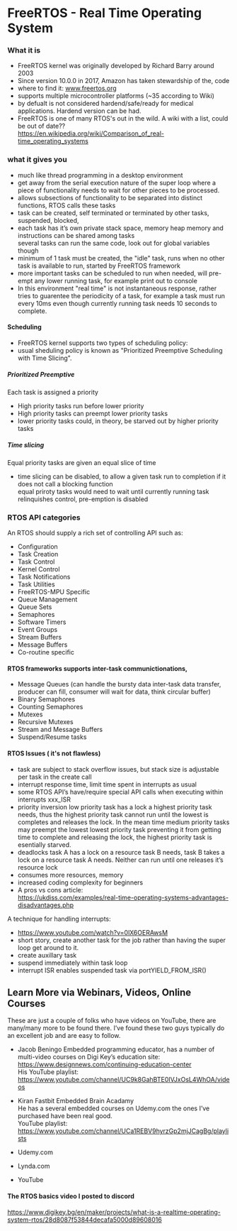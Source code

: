 # FreeRTOS - Real Time Operating System
### What it is
- FreeRTOS kernel was originally developed by Richard Barry around 2003
- Since version 10.0.0 in 2017, Amazon has taken stewardship of the,  code
- where to find it: www.freertos.org
- supports multiple microcontroller platforms (~35 according to Wiki)
- by defualt is not considered hardend/safe/ready for medical applications. Hardend version can be had.
- FreeRTOS is one of many RTOS's out in the wild. A wiki with a list, could be out of date??  
https://en.wikipedia.org/wiki/Comparison_of_real-time_operating_systems

### what it gives you
- much like thread programming in a desktop environment
- get away from the serial execution nature of the super loop where a piece of functionality needs to wait for other pieces to be processed.
- allows subsections of functionality to be separated into distinct functions, RTOS calls these tasks
- task can be created, self terminated or terminated by other tasks, suspended, blocked, 
- each task has it’s own private stack space, memory heap memory and instructions can be shared among tasks  
several tasks can run the same code, look out for global variables though
- minimum of 1 task must be created, the "idle" task, runs when no other task is available to run, started by FreeRTOS framework
- more important tasks can be scheduled to run when needed, will pre-empt any lower running task, for example print out to console
- In this environment "real time" is not instantaneous response, rather tries to guarentee the periodicity of a task, for example a task must run every 10ms even though currently running task needs 10 seconds to complete.


#### Scheduling
- FreeRTOS kernel supports two types of scheduling policy:
- usual sheduling policy is known as "Prioritized Preemptive Scheduling with Time Slicing".
##### Prioritized Preemptive
Each task is assigned a priority  
- High priority tasks run before lower priority  
- High priority tasks can preempt lower priority tasks  
- lower priority tasks could, in theory, be starved out by higher priority tasks  
##### Time slicing
Equal priority tasks are given an equal slice of time
- time slicing can be disabled, to allow a given task run to completion if it does not call a blocking function  
equal priroty tasks would need to wait until currently running task relinquishes control, pre-emption is disabled

### RTOS API categories
An RTOS should supply a rich set of controlling API such as:
* Configuration
* Task Creation
* Task Control
* Kernel Control
* Task Notifications
* Task Utilities
* FreeRTOS-MPU Specific
* Queue Management
* Queue Sets
* Semaphores
* Software Timers
* Event Groups
* Stream Buffers
* Message Buffers
* Co-routine specific 

#### RTOS frameworks supports inter-task communictionations,
* Message Queues (can handle the bursty data inter-task data transfer, producer can fill, consumer will wait for data, think circular buffer) 
* Binary Semaphores
* Counting Semaphores
* Mutexes
* Recursive Mutexes
* Stream and Message Buffers
* Suspend/Resume tasks



#### RTOS Issues ( it's not flawless)
* task are subject to stack overflow issues, but stack size is adjustable per task in the create call
* interrupt response time, limit time spent in interrupts as usual
* some RTOS API’s have/require special API calls when executing within interrupts  xxx_ISR
* priority inversion low priority task has a lock a highest priority task needs, thus the highest priority task cannot run until the lowest is completes and releases the lock. In the mean time medium priority tasks may preempt the lowest lowest priority task preventing it from getting time to complete and releasing the lock,  the highest priority task is esentially starved.
* deadlocks  task A has a lock on a resource task B needs, task B takes a lock on a resource task A needs. Neither can run until one releases it’s resource lock
* consumes more resources, memory
* increased coding complexity for beginners
* A pros vs cons article:  
https://ukdiss.com/examples/real-time-operating-systems-advantages-disadvantages.php

A technique for handling interrupts:
* https://www.youtube.com/watch?v=0lX6OERAwsM
* short story, create another task for the job rather than having the super loop get around to it.
*  create auxillary task
*  suspend immediately within task loop
*  interrupt ISR enables suspended task via portYIELD_FROM_ISR()


## Learn More via Webinars, Videos, Online Courses
These are just a couple of folks who have videos on YouTube, there are many/many more to be found there. I’ve found these two guys typically do an excellent job and are easy to follow.

* Jacob Beningo
Embedded programming educator, has a number of multi-video courses on Digi Key’s education site:  
https://www.designnews.com/continuing-education-center  
His YouTube playlist:  
https://www.youtube.com/channel/UC9k8GahBTE0IVJxOsL4WhOA/videos

* Kiran Fastbit Embedded Brain Acadamy  
He has a several embedded courses on Udemy.com the ones I’ve purchased have been real good.  
YouTube playlist:  
https://www.youtube.com/channel/UCa1REBV9hyrzGp2mjJCagBg/playlists  

* Udemy.com
* Lynda.com
* YouTube

#### The RTOS basics video I posted to discord
https://www.digikey.bg/en/maker/projects/what-is-a-realtime-operating-system-rtos/28d8087f53844decafa5000d89608016
